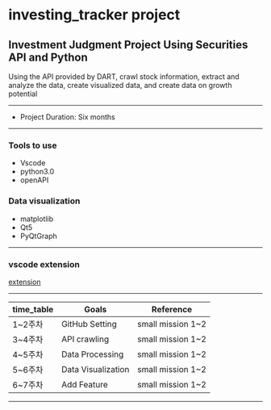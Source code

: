 # investing_tracker project

  ## Investment Judgment Project Using Securities API and Python

Using the API provided by DART, crawl stock information, extract and analyze the data, create visualized data, and create data on growth potential

---

- Project Duration: Six months

---
### Tools to use
- Vscode
- python3.0
- openAPI

### Data visualization
- matplotlib
- Qt5
- PyQtGraph
---
### vscode extension
[extension][dill1]

---

|time_table |Goals|Reference|
|---|---|---|
|1~2주차|GitHub Setting|small mission 1~2|
|3~4주차|API crawling|small mission 1~2|
|4~5주차|Data Processing|small mission 1~2|
|5~6주차|Data Visualization|small mission 1~2|
|6~7주차|Add Feature|small mission 1~2|

---
























[dill1]: <https://github.com/cyber-university-of-KOREA/VScode_extensions>